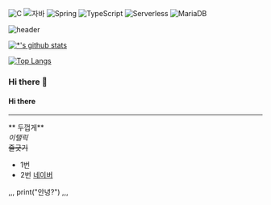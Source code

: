 
![C](https://img.shields.io/badge/-C-123456?style=flat-square&logo=C&logoColor=black)
![자바](https://img.shields.io/badge/-자바-007396?style=flat&logo=Java&logoColor=ffffff)
![Spring](https://img.shields.io/badge/-Spring-6DB33F?style=for-the-badge&logo=Spring&logoColor=white)
![TypeScript](https://img.shields.io/badge/-TypeScript-3178C6?style=flat-square&logo=TypeScript&logoColor=white)
![Serverless](https://img.shields.io/badge/-Serverless-FD5750?style=flat-square&logo=Serverless&logoColor=magenta)
![MariaDB](https://img.shields.io/badge/-MariaDB-1F305F?style=flat-square&logo=mariadb&logoColor=white)

![header](https://capsule-render.vercel.app/api?type=wave&color=auto&height=300&section=header&text=깃허브%20특강&fontSize=90)

[![*'s github stats](https://github-readme-stats.vercel.app/api?username=CodeProducer)](https://github.com/CodeProducer)

[![Top Langs](https://github-readme-stats.vercel.app/api/top-langs/?username=CodeProducer)](https://github.com/CodeProducer/github-readme-stats)


### Hi there 👋
#### Hi there

---
** 두껍게**<br>
*이탤릭*<br>
~~줄긋기~~<br>
* 1번
* 2번
[네이버](https://www.naver.com)

,,,
print("안녕?")
,,,
